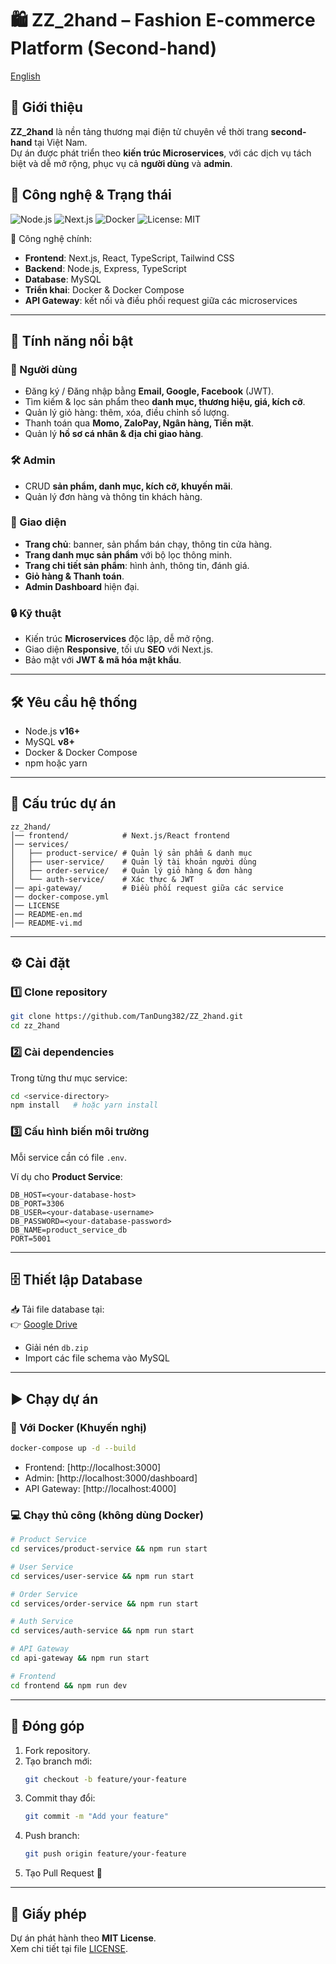 # 🛍️ ZZ_2hand – Fashion E-commerce Platform (Second-hand)

[English](./README-en.md)

## 🌟 Giới thiệu
**ZZ_2hand** là nền tảng thương mại điện tử chuyên về thời trang **second-hand** tại Việt Nam.  
Dự án được phát triển theo **kiến trúc Microservices**, với các dịch vụ tách biệt và dễ mở rộng, phục vụ cả **người dùng** và **admin**.  

## 🚀 Công nghệ & Trạng thái

![Node.js](https://img.shields.io/badge/Node.js-v16+-green)
![Next.js](https://img.shields.io/badge/Next.js-13-black)
![Docker](https://img.shields.io/badge/Docker-Ready-blue)
![License: MIT](https://img.shields.io/badge/License-MIT-yellow.svg)

🔹 Công nghệ chính:  
- **Frontend**: Next.js, React, TypeScript, Tailwind CSS  
- **Backend**: Node.js, Express, TypeScript  
- **Database**: MySQL  
- **Triển khai**: Docker & Docker Compose  
- **API Gateway**: kết nối và điều phối request giữa các microservices  

---

## 🚀 Tính năng nổi bật

### 👤 Người dùng
- Đăng ký / Đăng nhập bằng **Email, Google, Facebook** (JWT).  
- Tìm kiếm & lọc sản phẩm theo **danh mục, thương hiệu, giá, kích cỡ**.  
- Quản lý giỏ hàng: thêm, xóa, điều chỉnh số lượng.  
- Thanh toán qua **Momo, ZaloPay, Ngân hàng, Tiền mặt**.  
- Quản lý **hồ sơ cá nhân & địa chỉ giao hàng**.  

### 🛠️ Admin
- CRUD **sản phẩm, danh mục, kích cỡ, khuyến mãi**.  
- Quản lý đơn hàng và thông tin khách hàng.  

### 🎨 Giao diện
- **Trang chủ**: banner, sản phẩm bán chạy, thông tin cửa hàng.  
- **Trang danh mục sản phẩm** với bộ lọc thông minh.  
- **Trang chi tiết sản phẩm**: hình ảnh, thông tin, đánh giá.  
- **Giỏ hàng & Thanh toán**.  
- **Admin Dashboard** hiện đại.  

### 🔒 Kỹ thuật
- Kiến trúc **Microservices** độc lập, dễ mở rộng.  
- Giao diện **Responsive**, tối ưu **SEO** với Next.js.  
- Bảo mật với **JWT & mã hóa mật khẩu**.  

---

## 🛠️ Yêu cầu hệ thống
- Node.js **v16+**  
- MySQL **v8+**  
- Docker & Docker Compose  
- npm hoặc yarn  

---

## 📂 Cấu trúc dự án
```
zz_2hand/
│── frontend/            # Next.js/React frontend
│── services/
│   ├── product-service/ # Quản lý sản phẩm & danh mục
│   ├── user-service/    # Quản lý tài khoản người dùng
│   ├── order-service/   # Quản lý giỏ hàng & đơn hàng
│   └── auth-service/    # Xác thực & JWT
│── api-gateway/         # Điều phối request giữa các service
│── docker-compose.yml
│── LICENSE
│── README-en.md
│── README-vi.md
```

---

## ⚙️ Cài đặt

### 1️⃣ Clone repository
```bash
git clone https://github.com/TanDung382/ZZ_2hand.git
cd zz_2hand
```

### 2️⃣ Cài dependencies
Trong từng thư mục service:
```bash
cd <service-directory>
npm install   # hoặc yarn install
```

### 3️⃣ Cấu hình biến môi trường
Mỗi service cần có file `.env`.  

Ví dụ cho **Product Service**:
```env
DB_HOST=<your-database-host>
DB_PORT=3306
DB_USER=<your-database-username>
DB_PASSWORD=<your-database-password>
DB_NAME=product_service_db
PORT=5001
```

---

## 🗄️ Thiết lập Database
📥 Tải file database tại:  
👉 [Google Drive](https://drive.google.com/drive/folders/1QdhkQK5Y_nBoGSJcW0ZF8GYThWB-Ubvi?usp=sharing)  

- Giải nén `db.zip`  
- Import các file schema vào MySQL  

---

## ▶️ Chạy dự án

### 🚢 Với Docker (Khuyến nghị)
```bash
docker-compose up -d --build
```
* Frontend: [http://localhost:3000] 
* Admin: [http://localhost:3000/dashboard]
* API Gateway: [http://localhost:4000]

### 💻 Chạy thủ công (không dùng Docker)
```bash
# Product Service
cd services/product-service && npm run start

# User Service
cd services/user-service && npm run start

# Order Service
cd services/order-service && npm run start

# Auth Service
cd services/auth-service && npm run start

# API Gateway
cd api-gateway && npm run start

# Frontend
cd frontend && npm run dev
```

---

## 🤝 Đóng góp
1. Fork repository.  
2. Tạo branch mới:  
   ```bash
   git checkout -b feature/your-feature
   ```
3. Commit thay đổi:  
   ```bash
   git commit -m "Add your feature"
   ```
4. Push branch:  
   ```bash
   git push origin feature/your-feature
   ```
5. Tạo Pull Request 🎉  

---

## 📜 Giấy phép
Dự án phát hành theo **MIT License**.  
Xem chi tiết tại file [LICENSE](./LICENSE).  

